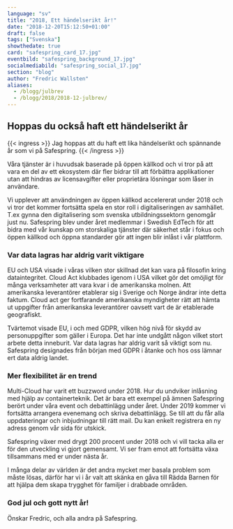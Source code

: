 ```yaml
---
language: "sv"
title: "2018, Ett händelserikt år!"
date: "2018-12-20T15:12:50+01:00"
draft: false
tags: ["Svenska"]
showthedate: true
card: "safespring_card_17.jpg"
eventbild: "safespring_background_17.jpg"
socialmediabild: "safespring_social_17.jpg"
section: "blog"
author: "Fredric Wallsten"
aliases:
  - /blogg/julbrev
  - /blogg/2018/2018-12-julbrev/
---
```


## Hoppas du också haft ett händelserikt år

{{< ingress >}}
Jag hoppas att du haft ett lika händelserikt och spännande år som vi på Safespring.
{{< /ingress >}}

Våra tjänster är i huvudsak baserade på öppen källkod och vi tror på att vara en del av ett ekosystem där fler bidrar till att förbättra applikationer utan att hindras av licensavgifter eller proprietära lösningar som låser in användare.

Vi upplever att användningen av öppen källkod accelererat under 2018 och vi tror det kommer fortsätta spela en stor roll i digitaliseringen av samhället. T.ex gynna den digitalisering som svenska utbildningssektorn genomgår just nu. Safespring blev under året medlemmar i Swedish EdTech för att bidra med vår kunskap om storskaliga tjänster där säkerhet står i fokus och öppen källkod och öppna standarder gör att ingen blir inlåst i vår plattform.

### Var data lagras har aldrig varit viktigare

EU och USA visade i våras vilken stor skillnad det kan vara på filosofin kring dataintegritet. Cloud Act klubbades igenom i USA vilket gör det omöjligt för många verksamheter att vara kvar i de amerikanska molnen. Att amerikanska leverantörer etablerar sig i Sverige och Norge ändrar inte detta faktum. Cloud act ger fortfarande amerikanska myndigheter rätt att hämta ut uppgifter från amerikanska leverantörer oavsett vart de är etablerade geografiskt.

Tvärtemot visade EU, i och med GDPR, vilken hög nivå för skydd av personuppgifter som gäller i Europa. Det har inte undgått någon vilket stort arbete detta inneburit. Var data lagras har aldrig varit så viktigt som nu. Safespring designades från början med GDPR i åtanke och hos oss lämnar ert data aldrig landet.

### Mer flexibilitet är en trend

Multi-Cloud har varit ett buzzword under 2018. Hur du undviker inlåsning med hjälp av containerteknik. Det är bara ett exempel på ämnen Safespring berört under våra event och debattinlägg under året. Under 2019 kommer vi fortsätta arrangera evenemang och skriva debattinlägg. Se till att du får alla uppdateringar och inbjudningar till rätt mail. Du kan enkelt registrera en ny adress genom vår sida för utskick.

Safespring växer med drygt 200 procent under 2018 och vi vill tacka alla er för den utveckling vi gjort gemensamt. Vi ser fram emot att fortsätta växa tillsammans med er under nästa år.

I många delar av världen är det andra mycket mer basala problem som måste lösas, därför har vi i år valt att skänka en gåva till Rädda Barnen för att hjälpa dem skapa trygghet för familjer i drabbade områden.

### God jul och gott nytt år!

Önskar Fredric, och alla andra på Safespring.
